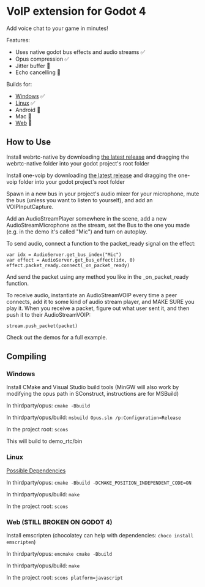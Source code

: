 # VoIP extension for Godot 4

Add voice chat to your game in minutes!

Features:
- Uses native godot bus effects and audio streams ✅
- Opus compression ✅
- Jitter buffer 🚧
- Echo cancelling 🚧

Builds for:
- [Windows](#windows) ✅
- [Linux](#linux) ✅
- Android 🚧
- Mac 🚧
- [Web](#web-still-broken-on-godot-4) 🚧

## How to Use

Install webrtc-native by downloading [the latest release](https://github.com/godotengine/webrtc-native/releases) and dragging the webrtc-native folder into your godot project's root folder

Install one-voip by downloading [the latest release](https://github.com/RevoluPowered/one-voip-godot-4/releases) and dragging the one-voip folder into your godot project's root folder

Spawn in a new bus in your project's audio mixer for your microphone, mute the bus (unless you want to listen to yourself), and add an VOIPInputCapture.

Add an AudioStreamPlayer somewhere in the scene, add a new AudioStreamMicrophone as the stream, set the Bus to the one you made (e.g. in the demo it's called "Mic") and turn on autoplay.

To send audio, connect a function to the packet_ready signal on the effect:
```
var idx = AudioServer.get_bus_index("Mic")
var effect = AudioServer.get_bus_effect(idx, 0)
effect.packet_ready.connect(_on_packet_ready)
```
And send the packet using any method you like in the _on_packet_ready function.

To receive audio, instantiate an AudioStreamVOIP every time a peer connects, add it to some kind of audio stream player, and MAKE SURE you play it. When you receive a packet, figure out what user sent it, and then push it to their AudioStreamVOIP:
```
stream.push_packet(packet)
```

Check out the demos for a full example.

## Compiling

### Windows

Install CMake and Visual Studio build tools (MinGW will also work by modifying the opus path in SConstruct, instructions are for MSBuild)

In thirdparty/opus: `cmake -Bbuild`

In thirdparty/opus/build: `msbuild Opus.sln /p:Configuration=Release`

In the project root: `scons`

This will build to demo_rtc/bin

### Linux

[Possible Dependencies](https://docs.godotengine.org/en/stable/contributing/development/compiling/compiling_for_linuxbsd.html)

In thirdparty/opus: `cmake -Bbuild -DCMAKE_POSITION_INDEPENDENT_CODE=ON`

In thirdparty/opus/build: `make`

In the project root: `scons`

### Web (STILL BROKEN ON GODOT 4)

Install emscripten (chocolatey can help with dependencies: `choco install emscripten`)

In thirdparty/opus: `emcmake cmake -Bbuild`

In thirdparty/opus/build: `make`

In the project root: `scons platform=javascript`